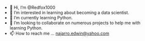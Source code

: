 - 👋 Hi, I’m @Redfox1000
- 👀 I’m interested in learning about becoming a data scientist.
- 🌱 I’m currently learning Python.
- 💞️ I’m looking to collaborate on numerous projects to help me with learning Python.
- 📫 How to reach me ... najarro.edwin@yahoo.com

<!---
Redfox1000/Redfox1000 is a ✨ special ✨ repository because its `README.md` (this file) appears on your GitHub profile.
You can click the Preview link to take a look at your changes.
--->
